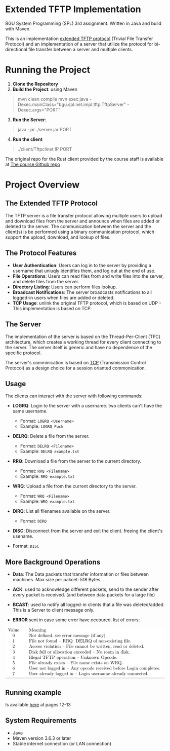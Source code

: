 # Extended TFTP Implementation
BGU System Programming (SPL) 3rd assignment. Written in Java and build with Maven. 

This is an implementation [extended TFTP protocol](https://en.wikipedia.org/wiki/Trivial_File_Transfer_Protocol) (Trivial File Transfer Protocol)  and an implementation of a server that utilize the protocol for bi-directional file transfer between a server and multiple clients.

# Running the Project
1. **Clone the Repository**
2. **Build the Project**: using Maven
> mvn clean compile
> mvn exec:java -Dexec.mainClass="bgu.spl.net.impl.tftp.TftpServer" -Dexec.args="PORT"
3. **Run the Server**: 
> java -jar ./server.jar PORT
4. **Run the client**
>  ./client/Tftpclinet IP PORT

The original repo for the Rust client provided by the course staff is available at [The course Github repo](https://github.com/bguspl/TFTP-rust-client )

# Project Overview
## The Extended TFTP Protocol
The TFTP server is a file transfer protocol allowing multiple users to upload and download files from the server and announce when files are added or deleted to the server. The communication between the server and the client(s) is be performed using a binary communication protocol, which support the upload, download, and lookup of files.

## The Protocol Features
- **User Authentication**: Users can log in to the server by providing a username that uniuqly identifies them, and log out at the end of use.
- **File Operations**: Users can read files from and write files into the server, and delete files from the server.
- **Directory Listing**: Users can perform files lookup.
- **Broadcast Notifications**: The server broadcasts notifications to all logged-in users when files are added or deleted.
- **TCP Usage**: unlink the original TFTP protocol, which is based on UDP - This implementation is based on TCP.

## The Server 
The implementation of the server is based on the Thread-Per-Client (TPC) architecture, which creates a working thread for every client connecting to the server. The server itself is generic and have no dependence of the specific protocol.

The server's comminication is based on [TCP](https://en.wikipedia.org/wiki/Transmission_Control_Protocol) (Transmission Control Protocol) as a design choice for a session orianted commonication.

## Usage
The clients can interact with the server with following commands:

- **LOGRQ**: Login to the server with a username. two clients can't have the same username.
  - Format: `LOGRQ <Username>`
  - Example: `LOGRQ Puck`

- **DELRQ**: Delete a file from the server.
  - Format: `DELRQ <Filename>`
  - Example: `DELRQ example.txt`

- **RRQ**: Download a file from the server to the current directory.
  - Format: `RRQ <Filename>`
  - Example: `RRQ example.txt`

- **WRQ**: Upload a file from the current directory to the server.
  - Format: `WRQ <Filename>`
  - Example: `WRQ example.txt`

- **DIRQ**: List all filenames available on the server.
  - Format: `DIRQ`

- **DISC**: Disconnect from the server and exit the client. freeing the client's usename.
-   Format: `DISC`

## More Background Operations
- **Data**: The Data packets that transfer information or files between machines. Max size per pakcet: 518 Bytes.

- **ACK**: used to acknowledge different packets, send to the sender after every packet is received. (and between data packets for a large file)

- **BCAST**: used to notify all logged-in clients that a file was deleted/added. This is a Server to client message only.

- **ERROR** sent in case some error have occoured. list of errors:
  
![error info](/Images/error%20info.png)

## Running example
Is available [here](SPL241__Assignment_3_instructions_v1.7.pdf) at pages 12-13

## System Requirements
- Java 
- Maven version 3.6.3 or later
- Stable internet connection (or LAN connection)
